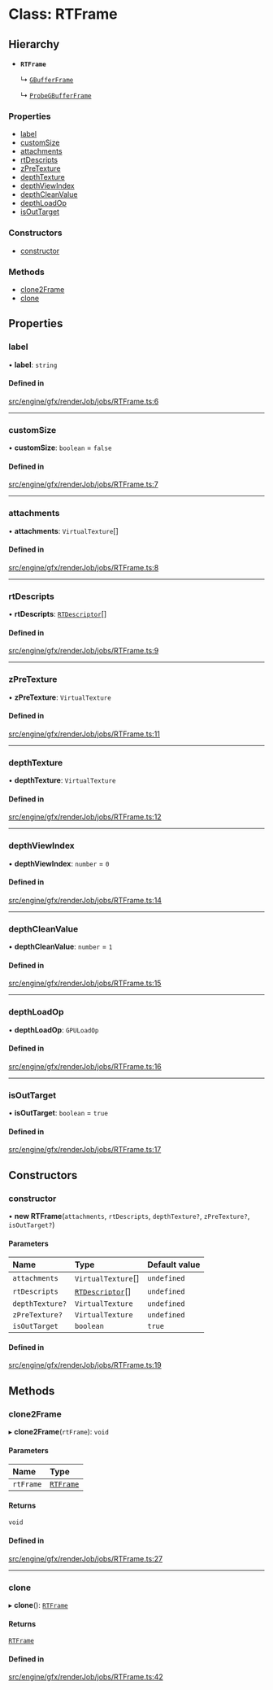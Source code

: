 # Class: RTFrame

## Hierarchy

- **`RTFrame`**

  ↳ [`GBufferFrame`](GBufferFrame.md)

  ↳ [`ProbeGBufferFrame`](ProbeGBufferFrame.md)


### Properties

- [label](RTFrame.md#label)
- [customSize](RTFrame.md#customsize)
- [attachments](RTFrame.md#attachments)
- [rtDescripts](RTFrame.md#rtdescripts)
- [zPreTexture](RTFrame.md#zpretexture)
- [depthTexture](RTFrame.md#depthtexture)
- [depthViewIndex](RTFrame.md#depthviewindex)
- [depthCleanValue](RTFrame.md#depthcleanvalue)
- [depthLoadOp](RTFrame.md#depthloadop)
- [isOutTarget](RTFrame.md#isouttarget)

### Constructors

- [constructor](RTFrame.md#constructor)

### Methods

- [clone2Frame](RTFrame.md#clone2frame)
- [clone](RTFrame.md#clone)

## Properties

### label

• **label**: `string`

#### Defined in

[src/engine/gfx/renderJob/jobs/RTFrame.ts:6](https://github.com/Orillusion/orillusion/blob/main/src/engine/gfx/renderJob/jobs/RTFrame.ts#L6)

___

### customSize

• **customSize**: `boolean` = `false`

#### Defined in

[src/engine/gfx/renderJob/jobs/RTFrame.ts:7](https://github.com/Orillusion/orillusion/blob/main/src/engine/gfx/renderJob/jobs/RTFrame.ts#L7)

___

### attachments

• **attachments**: `VirtualTexture`[]

#### Defined in

[src/engine/gfx/renderJob/jobs/RTFrame.ts:8](https://github.com/Orillusion/orillusion/blob/main/src/engine/gfx/renderJob/jobs/RTFrame.ts#L8)

___

### rtDescripts

• **rtDescripts**: [`RTDescriptor`](RTDescriptor.md)[]

#### Defined in

[src/engine/gfx/renderJob/jobs/RTFrame.ts:9](https://github.com/Orillusion/orillusion/blob/main/src/engine/gfx/renderJob/jobs/RTFrame.ts#L9)

___

### zPreTexture

• **zPreTexture**: `VirtualTexture`

#### Defined in

[src/engine/gfx/renderJob/jobs/RTFrame.ts:11](https://github.com/Orillusion/orillusion/blob/main/src/engine/gfx/renderJob/jobs/RTFrame.ts#L11)

___

### depthTexture

• **depthTexture**: `VirtualTexture`

#### Defined in

[src/engine/gfx/renderJob/jobs/RTFrame.ts:12](https://github.com/Orillusion/orillusion/blob/main/src/engine/gfx/renderJob/jobs/RTFrame.ts#L12)

___

### depthViewIndex

• **depthViewIndex**: `number` = `0`

#### Defined in

[src/engine/gfx/renderJob/jobs/RTFrame.ts:14](https://github.com/Orillusion/orillusion/blob/main/src/engine/gfx/renderJob/jobs/RTFrame.ts#L14)

___

### depthCleanValue

• **depthCleanValue**: `number` = `1`

#### Defined in

[src/engine/gfx/renderJob/jobs/RTFrame.ts:15](https://github.com/Orillusion/orillusion/blob/main/src/engine/gfx/renderJob/jobs/RTFrame.ts#L15)

___

### depthLoadOp

• **depthLoadOp**: `GPULoadOp`

#### Defined in

[src/engine/gfx/renderJob/jobs/RTFrame.ts:16](https://github.com/Orillusion/orillusion/blob/main/src/engine/gfx/renderJob/jobs/RTFrame.ts#L16)

___

### isOutTarget

• **isOutTarget**: `boolean` = `true`

#### Defined in

[src/engine/gfx/renderJob/jobs/RTFrame.ts:17](https://github.com/Orillusion/orillusion/blob/main/src/engine/gfx/renderJob/jobs/RTFrame.ts#L17)

## Constructors

### constructor

• **new RTFrame**(`attachments`, `rtDescripts`, `depthTexture?`, `zPreTexture?`, `isOutTarget?`)

#### Parameters

| Name | Type | Default value |
| :------ | :------ | :------ |
| `attachments` | `VirtualTexture`[] | `undefined` |
| `rtDescripts` | [`RTDescriptor`](RTDescriptor.md)[] | `undefined` |
| `depthTexture?` | `VirtualTexture` | `undefined` |
| `zPreTexture?` | `VirtualTexture` | `undefined` |
| `isOutTarget` | `boolean` | `true` |

#### Defined in

[src/engine/gfx/renderJob/jobs/RTFrame.ts:19](https://github.com/Orillusion/orillusion/blob/main/src/engine/gfx/renderJob/jobs/RTFrame.ts#L19)

## Methods

### clone2Frame

▸ **clone2Frame**(`rtFrame`): `void`

#### Parameters

| Name | Type |
| :------ | :------ |
| `rtFrame` | [`RTFrame`](RTFrame.md) |

#### Returns

`void`

#### Defined in

[src/engine/gfx/renderJob/jobs/RTFrame.ts:27](https://github.com/Orillusion/orillusion/blob/main/src/engine/gfx/renderJob/jobs/RTFrame.ts#L27)

___

### clone

▸ **clone**(): [`RTFrame`](RTFrame.md)

#### Returns

[`RTFrame`](RTFrame.md)

#### Defined in

[src/engine/gfx/renderJob/jobs/RTFrame.ts:42](https://github.com/Orillusion/orillusion/blob/main/src/engine/gfx/renderJob/jobs/RTFrame.ts#L42)
